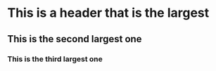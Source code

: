 # This is a header that is the largest
## This is the second largest one
### This is the third largest one
